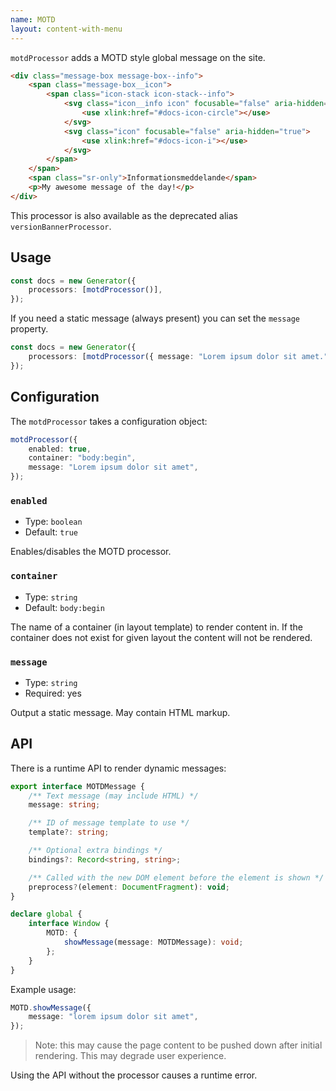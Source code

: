 ```yaml
---
name: MOTD
layout: content-with-menu
---
```


`motdProcessor` adds a MOTD style global message on the site.

```html nomarkup
<div class="message-box message-box--info">
    <span class="message-box__icon">
        <span class="icon-stack icon-stack--info">
            <svg class="icon__info icon" focusable="false" aria-hidden="true">
                <use xlink:href="#docs-icon-circle"></use>
            </svg>
            <svg class="icon" focusable="false" aria-hidden="true">
                <use xlink:href="#docs-icon-i"></use>
            </svg>
        </span>
    </span>
    <span class="sr-only">Informationsmeddelande</span>
    <p>My awesome message of the day!</p>
</div>
```

This processor is also available as the deprecated alias `versionBannerProcessor`.

## Usage

```ts
const docs = new Generator({
    processors: [motdProcessor()],
});
```

If you need a static message (always present) you can set the `message` property.

```ts
const docs = new Generator({
    processors: [motdProcessor({ message: "Lorem ipsum dolor sit amet." })],
});
```

## Configuration

The `motdProcessor` takes a configuration object:

```ts
motdProcessor({
    enabled: true,
    container: "body:begin",
    message: "Lorem ipsum dolor sit amet",
});
```

### `enabled`

-   Type: `boolean`
-   Default: `true`

Enables/disables the MOTD processor.

### `container`

-   Type: `string`
-   Default: `body:begin`

The name of a container (in layout template) to render content in.
If the container does not exist for given layout the content will not be rendered.

### `message`

-   Type: `string`
-   Required: yes

Output a static message.
May contain HTML markup.

## API

There is a runtime API to render dynamic messages:

```ts
export interface MOTDMessage {
    /** Text message (may include HTML) */
    message: string;

    /** ID of message template to use */
    template?: string;

    /** Optional extra bindings */
    bindings?: Record<string, string>;

    /** Called with the new DOM element before the element is shown */
    preprocess?(element: DocumentFragment): void;
}

declare global {
    interface Window {
        MOTD: {
            showMessage(message: MOTDMessage): void;
        };
    }
}
```

Example usage:

```ts
MOTD.showMessage({
    message: "lorem ipsum dolor sit amet",
});
```

> Note: this may cause the page content to be pushed down after initial
> rendering. This may degrade user experience.

Using the API without the processor causes a runtime error.
